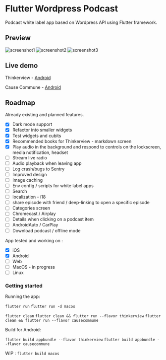 # Flutter Wordpress Podcast

Podcast white label app based on Wordpress API using Flutter framework.

## Preview

![screenshot1](https://github.com/PierreBresson/flutter-wordpress-podcast/blob/main/preview/thinkerview-1.jpg)
![screenshot2](https://github.com/PierreBresson/flutter-wordpress-podcast/blob/main/preview/thinkerview-2.jpg)
![screenshot3](https://github.com/PierreBresson/flutter-wordpress-podcast/blob/main/preview/thinkerview-3.jpg)

## Live demo

Thinkerview - [Android](https://play.google.com/store/apps/details?id=com.thinkerview&hl=fr)

Cause Commune - [Android](https://play.google.com/store/apps/details?id=com.cause.commune)

## Roadmap

Already existing and planned features.

- [x] Dark mode support
- [x] Refactor into smaller widgets
- [x] Test widgets and cubits
- [x] Recommended books for Thinkerview - markdown screen
- [x] Play audio in the background and respond to controls on the lockscreen, media notification, headset
- [ ] Stream live radio
- [ ] Audio playback when leaving app
- [ ] Log crash/bugs to Sentry
- [ ] Improved design
- [ ] Image caching
- [ ] Env config / scripts for white label apps
- [ ] Search
- [ ] localization - i18
- [ ] share episode with friend / deep-linking to open a specific episode
- [ ] Categories screen
- [ ] Chromecast / Airplay
- [ ] Details when clicking on a podcast item
- [ ] AndroidAuto / CarPlay
- [ ] Download podcast / offline mode

App tested and working on :

- [x] iOS
- [x] Android
- [ ] Web
- [ ] MacOS - in progress
- [ ] Linux

### Getting started

Running the app:

`flutter run`
`flutter run -d macos`

`flutter clean`
`flutter clean && flutter run --flavor thinkerview`
`flutter clean && flutter run --flavor causecommune`

Build for Android:

`flutter build appbundle --flavor thinkerview`
`flutter build appbundle --flavor causecommune`

WIP :
`flutter build macos`
